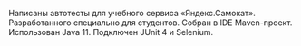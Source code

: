 Написаны автотесты для учебного сервиса «Яндекс.Самокат». Разработанного специально для студентов.
Собран в IDE Maven-проект. Использован Java 11. Подключен JUnit 4 и Selenium.
